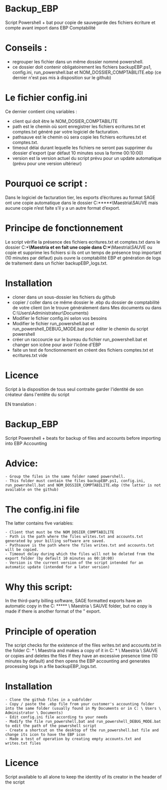 # Backup_EBP
Script Powershell + bat pour copie de sauvegarde des fichiers écriture et compte avant import dans EBP Comptabilité


# Conseils : 
  - regrouper les fichier dans un même dossier nommé powershell.
  - ce dossier doit contenir obligatoirement les fichiers backupEBP.ps1, config.ini, run_powershell.bat et NOM_DOSSIER_COMPTABILITE.ebp (ce dernier n'est pas mis à disposition sur le github)
  
  
# Le fichier config.ini
Ce dernier contient cinq variables : 
  - client qui doit être le NOM_DOSIER_COMPTABILITE
  - path est le chemin où sont enregistrer les fichiers ecritures.txt et comptes.txt généré par votre logiciel de facturation.
  - pathsauve est le chemin où sera copie les fichiers ecritures.txt et comptes.txt.
  - timeout délai durant lequelle les fichiers ne seront pas supprimer du dossier d'export (par défaut 10 minutes sous la forme 00:10:00)
  - version est la version actuel du script prévu pour un update automatique (prévu pour une version ultérieur)


# Pourquoi ce script :
Dans le logiciel de facturation tier, les exports d’écritures au format SAGE ont une copie automatique dans le dossier C:\*****\Maestria\SAUVE mais aucune copie n’est faite s’il y a un autre format d’export.


# Principe de fonctionnement
Le script vérifie la présence des fichiers ecritures.txt et comptes.txt dans le dossier C:\*****\Maestria et en fait une copie dans C:\*****\Maestria\SAUVE ou copie et supprime les fichiers si ils ont un temps de présence trop important (10 minutes par défaut) puis ouvre la comptabilité EBP et génération de logs de traitement dans un fichier backupEBP_logs.txt. 


# Installation
 - cloner dans un sous-dossier les fichiers du github
 - copier / coller dans ce même dossier le .ebp du dossier de comptabilité de votre client (on le trouve généralement dans Mes documents ou dans C:\Users\Administrateur\Documents)
 - Modifier le fichier config.ini selon vos besoins
 - Modifier le fichier run_powershell.bat et run_powershell_DEBUG_MODE.bat pour éditer le chemin du script powershell
 - créer un raccourcie sur le bureau du fichier run_powershell.bat et changer son icône pour avoir l'icône d'EBP
 - faite un test de fonctionnement en créent des fichiers comptes.txt et ecritures.txt vide
 
 
# Licence
Script à la disposition de tous seul contraite garder l'identité de son créateur dans l'entête du script


EN translation :
# Backup_EBP
Script Powershell + beats for backup of files and accounts before importing into EBP Accounting

# Advice:
    - Group the files in the same folder named powershell.
    - This folder must contain the files backupEBP.ps1, config.ini, run_powershell.bat and NOM_DOSSIER_COMPTABILITE.ebp (the latter is not available on the github)

# The config.ini file
The latter contains five variables:

    - Client that must be the NOM_DOSIER_COMPTABILITE
    - Path is the path where the files writes.txt and accounts.txt generated by your billing software are saved.
    - Pathsauve is the path where the files writes.txt and accounts.txt will be copied.
    - Timeout delay during which the files will not be deleted from the export folder (by default 10 minutes as 00:10:00)
    - Version is the current version of the script intended for an automatic update (intended for a later version)

# Why this script:
In the third-party billing software, SAGE formatted exports have an automatic copy in the C: ***** \ Maestria \ SAUVE folder, but no copy is made if there is another format of the " export.

# Principle of operation
The script checks for the existence of the files writes.txt and accounts.txt in the folder C: * \ Maestria and makes a copy of it in C: * \ Maestria \ SAUVE or copies and deletes the files if they have an excessive presence time (10 minutes by default) and then opens the EBP accounting and generates processing logs in a file backupEBP_logs.txt.

# Installation

    - Clone the github files in a subfolder
    - Copy / paste the .ebp file from your customer's accounting folder into the same folder (usually found in My Documents or in C: \ Users \ Administrator \ Documents)
    - Edit config.ini file according to your needs
    - Modify the file run_powershell.bat and run_powershell_DEBUG_MODE.bat to edit the path of the powershell script
    - Create a shortcut on the desktop of the run_powershell.bat file and change its icon to have the EBP icon
    - Made a test of operation by creating empty accounts.txt and writes.txt files

# Licence
Script available to all alone to keep the identity of its creator in the header of the script

